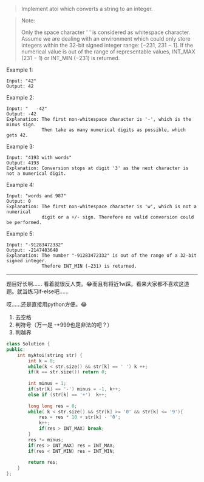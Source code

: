 > Implement atoi which converts a string to an integer.

> Note:
>
> Only the space character ' ' is considered as whitespace character.
Assume we are dealing with an environment which could only store integers within the 32-bit signed integer range: [−231,  231 − 1]. If the numerical value is out of the range of representable values, INT_MAX (231 − 1) or INT_MIN (−231) is returned.

Example 1:
```
Input: "42"
Output: 42
```
Example 2:
```
Input: "   -42"
Output: -42
Explanation: The first non-whitespace character is '-', which is the minus sign.
             Then take as many numerical digits as possible, which gets 42.
```
Example 3:
```
Input: "4193 with words"
Output: 4193
Explanation: Conversion stops at digit '3' as the next character is not a numerical digit.
```
Example 4:
```
Input: "words and 987"
Output: 0
Explanation: The first non-whitespace character is 'w', which is not a numerical 
             digit or a +/- sign. Therefore no valid conversion could be performed.
```
Example 5:
```
Input: "-91283472332"
Output: -2147483648
Explanation: The number "-91283472332" is out of the range of a 32-bit signed integer.
             Thefore INT_MIN (−231) is returned.
```
---

题目好长啊…… 看着就很反人类。😂而且有将近1w踩。看来大家都不喜欢这道题。就当练习if-else吧……

哎……还是直接用python方便。😂

1. 去空格
2. 判符号（万一是 -+999也是非法的吧？）
3. 判越界

``` c++
class Solution {
public:
    int myAtoi(string str) {
        int k = 0;
        while(k < str.size() && str[k] == ' ') k ++;
        if(k == str.size()) return 0;
        
        int minus = 1;
        if(str[k] == '-') minus = -1, k++;
        else if (str[k] == '+')  k++;
        
        long long res = 0;
        while( k < str.size() && str[k] >= '0' && str[k] <= '9'){
            res = res * 10 + str[k] - '0';
            k++;
            if(res > INT_MAX) break;
        }
        res *= minus;
        if(res > INT_MAX) res = INT_MAX;
        if(res < INT_MIN) res = INT_MIN;
        
        return res;
    }
};
```